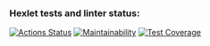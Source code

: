 ### Hexlet tests and linter status:
[![Actions Status](https://github.com/maxheong54/php-project-48/actions/workflows/hexlet-check.yml/badge.svg)](https://github.com/maxheong54/php-project-48/actions)
[![Maintainability](https://api.codeclimate.com/v1/badges/8b725cbaf6ba34030eb1/maintainability)](https://codeclimate.com/github/maxheong54/php-project-48/maintainability)
[![Test Coverage](https://api.codeclimate.com/v1/badges/8b725cbaf6ba34030eb1/test_coverage)](https://codeclimate.com/github/maxheong54/php-project-48/test_coverage)
